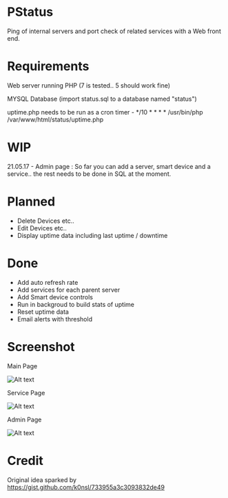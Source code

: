 # PStatus
Ping of internal servers and port check of related services with a Web front end.

# Requirements
Web server running PHP (7 is tested.. 5 should work fine)

MYSQL Database (import status.sql to a database named "status")

uptime.php needs to be run as a cron timer - */10 * * * * /usr/bin/php /var/www/html/status/uptime.php

# WIP

21.05.17 - Admin page : So far you can add a server, smart device and a service.. the rest needs to be done in SQL at the moment.

# Planned
* Delete Devices etc..
* Edit Devices etc..
* Display uptime data including last uptime / downtime

# Done
* Add auto refresh rate
* Add services for each parent server
* Add Smart device controls
* Run in backgroud to build stats of uptime
* Reset uptime data
* Email alerts with threshold

# Screenshot

Main Page

![Alt text](/../screenshots/pstatus.png?raw=true "Main Screen")

Service Page

![Alt text](/../screenshots/pstatus2.png?raw=true "Service Screen")

Admin Page

![Alt text](/../screenshots/pstatus3.png?raw=true "Service Screen")

# Credit 
Original idea sparked by https://gist.github.com/k0nsl/733955a3c3093832de49
